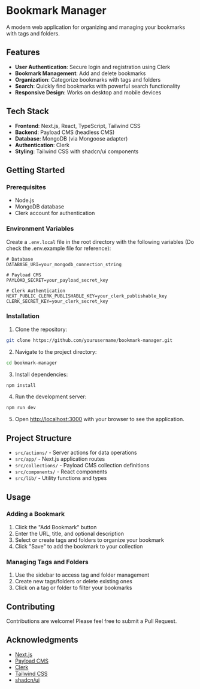 # Bookmark Manager

A modern web application for organizing and managing your bookmarks with tags and folders.

## Features

- **User Authentication**: Secure login and registration using Clerk
- **Bookmark Management**: Add and delete bookmarks
- **Organization**: Categorize bookmarks with tags and folders
- **Search**: Quickly find bookmarks with powerful search functionality
- **Responsive Design**: Works on desktop and mobile devices

## Tech Stack

- **Frontend**: Next.js, React, TypeScript, Tailwind CSS
- **Backend**: Payload CMS (headless CMS)
- **Database**: MongoDB (via Mongoose adapter)
- **Authentication**: Clerk
- **Styling**: Tailwind CSS with shadcn/ui components

## Getting Started

### Prerequisites

- Node.js 
- MongoDB database
- Clerk account for authentication

### Environment Variables

Create a `.env.local` file in the root directory with the following variables (Do check the .env.example file for reference):

```
# Database
DATABASE_URI=your_mongodb_connection_string

# Payload CMS
PAYLOAD_SECRET=your_payload_secret_key

# Clerk Authentication
NEXT_PUBLIC_CLERK_PUBLISHABLE_KEY=your_clerk_publishable_key
CLERK_SECRET_KEY=your_clerk_secret_key
```

### Installation

1. Clone the repository:

```bash
git clone https://github.com/yourusername/bookmark-manager.git
```

2. Navigate to the project directory:

```bash
cd bookmark-manager
```

3. Install dependencies:

```bash
npm install
```

4. Run the development server:

```bash
npm run dev
```

5. Open [http://localhost:3000](http://localhost:3000) with your browser to see the application.

## Project Structure

- `src/actions/` - Server actions for data operations
- `src/app/` - Next.js application routes
- `src/collections/` - Payload CMS collection definitions
- `src/components/` - React components
- `src/lib/` - Utility functions and types

## Usage

### Adding a Bookmark

1. Click the "Add Bookmark" button
2. Enter the URL, title, and optional description
3. Select or create tags and folders to organize your bookmark
4. Click "Save" to add the bookmark to your collection

### Managing Tags and Folders

1. Use the sidebar to access tag and folder management
2. Create new tags/folders or delete existing ones
3. Click on a tag or folder to filter your bookmarks

## Contributing

Contributions are welcome! Please feel free to submit a Pull Request.

## Acknowledgments

- [Next.js](https://nextjs.org/)
- [Payload CMS](https://payloadcms.com/)
- [Clerk](https://clerk.dev/)
- [Tailwind CSS](https://tailwindcss.com/)
- [shadcn/ui](https://ui.shadcn.com/)
